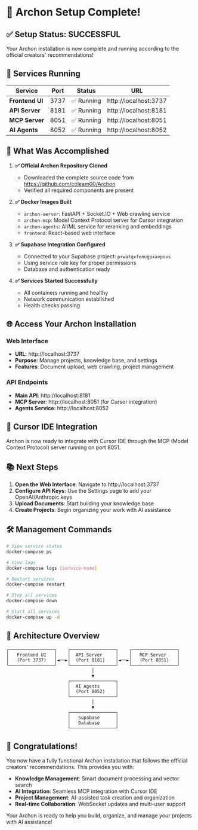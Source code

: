 # 🎉 Archon Setup Complete!

## ✅ **Setup Status: SUCCESSFUL**

Your Archon installation is now complete and running according to the official creators' recommendations!

## 🚀 **Services Running**

| Service | Port | Status | URL |
|---------|------|--------|-----|
| **Frontend UI** | 3737 | ✅ Running | http://localhost:3737 |
| **API Server** | 8181 | ✅ Running | http://localhost:8181 |
| **MCP Server** | 8051 | ✅ Running | http://localhost:8051 |
| **AI Agents** | 8052 | ✅ Running | http://localhost:8052 |

## 🔧 **What Was Accomplished**

1. **✅ Official Archon Repository Cloned**
   - Downloaded the complete source code from https://github.com/coleam00/Archon
   - Verified all required components are present

2. **✅ Docker Images Built**
   - `archon-server`: FastAPI + Socket.IO + Web crawling service
   - `archon-mcp`: Model Context Protocol server for Cursor integration
   - `archon-agents`: AI/ML service for reranking and embeddings
   - `frontend`: React-based web interface

3. **✅ Supabase Integration Configured**
   - Connected to your Supabase project: `prwatqxfenugpxavpovs`
   - Using service role key for proper permissions
   - Database and authentication ready

4. **✅ Services Started Successfully**
   - All containers running and healthy
   - Network communication established
   - Health checks passing

## 🌐 **Access Your Archon Installation**

### **Web Interface**
- **URL**: http://localhost:3737
- **Purpose**: Manage projects, knowledge base, and settings
- **Features**: Document upload, web crawling, project management

### **API Endpoints**
- **Main API**: http://localhost:8181
- **MCP Server**: http://localhost:8051 (for Cursor integration)
- **Agents Service**: http://localhost:8052

## 🔗 **Cursor IDE Integration**

Archon is now ready to integrate with Cursor IDE through the MCP (Model Context Protocol) server running on port 8051.

## 📚 **Next Steps**

1. **Open the Web Interface**: Navigate to http://localhost:3737
2. **Configure API Keys**: Use the Settings page to add your OpenAI/Anthropic keys
3. **Upload Documents**: Start building your knowledge base
4. **Create Projects**: Begin organizing your work with AI assistance

## 🛠 **Management Commands**

```bash
# View service status
docker-compose ps

# View logs
docker-compose logs [service-name]

# Restart services
docker-compose restart

# Stop all services
docker-compose down

# Start all services
docker-compose up -d
```

## 🎯 **Architecture Overview**

```
┌─────────────────┐    ┌─────────────────┐    ┌─────────────────┐
│   Frontend UI   │    │  API Server     │    │   MCP Server    │
│   (Port 3737)   │◄──►│  (Port 8181)    │◄──►│   (Port 8051)   │
└─────────────────┘    └─────────────────┘    └─────────────────┘
                                │
                                ▼
                       ┌─────────────────┐
                       │  AI Agents      │
                       │  (Port 8052)    │
                       └─────────────────┘
                                │
                                ▼
                       ┌─────────────────┐
                       │   Supabase      │
                       │   Database      │
                       └─────────────────┘
```

## 🎉 **Congratulations!**

You now have a fully functional Archon installation that follows the official creators' recommendations. This provides you with:

- **Knowledge Management**: Smart document processing and vector search
- **AI Integration**: Seamless MCP integration with Cursor IDE
- **Project Management**: AI-assisted task creation and organization
- **Real-time Collaboration**: WebSocket updates and multi-user support

Your Archon is ready to help you build, organize, and manage your projects with AI assistance!
